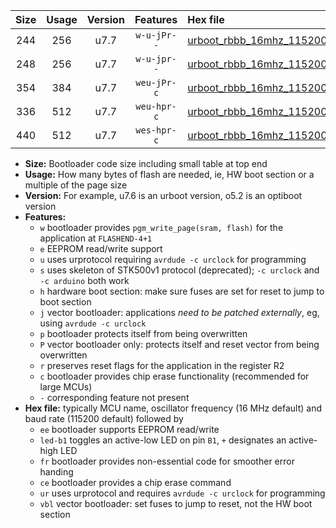|Size|Usage|Version|Features|Hex file|
|:-:|:-:|:-:|:-:|:--|
|244|256|u7.7|`w-u-jPr--`|[urboot_rbbb_16mhz_115200bps_led+b5_ur_vbl.hex](https://raw.githubusercontent.com/stefanrueger/urboot.hex/main/boards/rbbb/fcpu_16mhz/115200_bps/urboot_rbbb_16mhz_115200bps_led+b5_ur_vbl.hex)|
|248|256|u7.7|`w-u-jpr--`|[urboot_rbbb_16mhz_115200bps_led+b5_fr_ur_vbl.hex](https://raw.githubusercontent.com/stefanrueger/urboot.hex/main/boards/rbbb/fcpu_16mhz/115200_bps/urboot_rbbb_16mhz_115200bps_led+b5_fr_ur_vbl.hex)|
|354|384|u7.7|`weu-jPr-c`|[urboot_rbbb_16mhz_115200bps_ee_led+b5_fr_ce_ur_vbl.hex](https://raw.githubusercontent.com/stefanrueger/urboot.hex/main/boards/rbbb/fcpu_16mhz/115200_bps/urboot_rbbb_16mhz_115200bps_ee_led+b5_fr_ce_ur_vbl.hex)|
|336|512|u7.7|`weu-hpr-c`|[urboot_rbbb_16mhz_115200bps_ee_led+b5_fr_ce_ur.hex](https://raw.githubusercontent.com/stefanrueger/urboot.hex/main/boards/rbbb/fcpu_16mhz/115200_bps/urboot_rbbb_16mhz_115200bps_ee_led+b5_fr_ce_ur.hex)|
|440|512|u7.7|`wes-hpr-c`|[urboot_rbbb_16mhz_115200bps_ee_led+b5_fr_ce.hex](https://raw.githubusercontent.com/stefanrueger/urboot.hex/main/boards/rbbb/fcpu_16mhz/115200_bps/urboot_rbbb_16mhz_115200bps_ee_led+b5_fr_ce.hex)|

- **Size:** Bootloader code size including small table at top end
- **Usage:** How many bytes of flash are needed, ie, HW boot section or a multiple of the page size
- **Version:** For example, u7.6 is an urboot version, o5.2 is an optiboot version
- **Features:**
  + `w` bootloader provides `pgm_write_page(sram, flash)` for the application at `FLASHEND-4+1`
  + `e` EEPROM read/write support
  + `u` uses urprotocol requiring `avrdude -c urclock` for programming
  + `s` uses skeleton of STK500v1 protocol (deprecated); `-c urclock` and `-c arduino` both work
  + `h` hardware boot section: make sure fuses are set for reset to jump to boot section
  + `j` vector bootloader: applications *need to be patched externally*, eg, using `avrdude -c urclock`
  + `p` bootloader protects itself from being overwritten
  + `P` vector bootloader only: protects itself and reset vector from being overwritten
  + `r` preserves reset flags for the application in the register R2
  + `c` bootloader provides chip erase functionality (recommended for large MCUs)
  + `-` corresponding feature not present
- **Hex file:** typically MCU name, oscillator frequency (16 MHz default) and baud rate (115200 default) followed by
  + `ee` bootloader supports EEPROM read/write
  + `led-b1` toggles an active-low LED on pin `B1`, `+` designates an active-high LED
  + `fr` bootloader provides non-essential code for smoother error handing
  + `ce` bootloader provides a chip erase command
  + `ur` uses urprotocol and requires `avrdude -c urclock` for programming
  + `vbl` vector bootloader: set fuses to jump to reset, not the HW boot section
